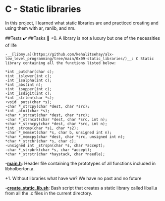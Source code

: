 # C - Static libraries
In this project, I learned what static libraries are and practiced creating and using them with ar, ranlib, and nm.

##Tests ✔️
##Tasks 📃
+0. A library is not a luxury but one of the necessities of life

    -__[libmy.a](https://github.com/kehalitsehay/alx-low_level_programming/tree/main/0x09-static_libraries/)__: C Static library containing all the functions listed below:

	*int _putchar(char c);
	+int _islower(int c);
	-int _isalpha(int c);
	*int _abs(int n);
	+int _isupper(int c);
	-int _isdigit(int c);
	*int _strlen(char *s);
	+void _puts(char *s);
	-char *_strcpy(char *dest, char *src);
	*int _atoi(char *s);
	+char *_strcat(char *dest, char *src);
	-char *_strncat(char *dest, char *src, int n);
	+char *_strncpy(char *dest, char *src, int n);
	*int _strcmp(char *s1, char *s2);
	-char *_memset(char *s, char b, unsigned int n);
	*char *_memcpy(char *dest, char *src, unsigned int n);
	*char *_strchr(char *s, char c);
	-unsigned int _strspn(char *s, char *accept);
	-char *_strpbrk(char *s, char *accept);
	*char *_strstr(char *haystack, char *needle);
   -__[main.h](https://github.com/kehalitsehay/alx-low_level_programming/tree/main/0x09-static_libraries/)__: Header file containing the prototypes of all functions included in libholberton.a.

+1. Without libraries what have we? We have no past and no future

  -__[create_static_lib.sh](https://github.com/kehalitsehay/alx-low_level_programming/tree/main/0x09-static_libraries/)__: Bash script that creates a static library called liball.a from all the .c files in the current directory.
